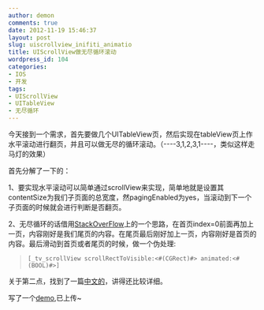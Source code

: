 ```yaml
---
author: demon
comments: true
date: 2012-11-19 15:46:37
layout: post
slug: uiscrollview_inifiti_animatio
title: UIScrollView做无尽循环滚动
wordpress_id: 104
categories:
- IOS
- 开发
tags:
- UIScrollView
- UITableView
- 无尽循环
---
```


今天接到一个需求，首先要做几个UITableView页，然后实现在tableView页上作水平滚动进行翻页，并且可以做无尽的循环滚动。（----3,1,2,3,1----，类似这样走马灯的效果）

首先分解了一下的：

1、要实现水平滚动可以简单通过scrollView来实现，简单地就是设置其contentSize为我们子页面的总宽度，然pagingEnabled为yes，当滚动到下一个子页面的时候就会进行判断是否翻页。

2、无尽循环的话借用[StackOverFlow](http://stackoverflow.com/questions/2735804/objective-c-endless-uiscrollview-without-pagingenabled)上的一个思路，在首页index=0前面再加上一页，内容刚好是我们尾页的内容。在尾页最后刚好加上一页，内容刚好是首页的内容。最后滑动到首页或者尾页的时候，做一个伪处理:


> 

>     
>     [_tv_scrollView scrollRectToVisible:<#(CGRect)#> animated:<#(BOOL)#>]
> 
> 



关于第二点，找到了一篇[中文的](http://furnacedigital.blogspot.fr/2011/04/uiscrollview.html)，讲得还比较详细。

写了一个[demo](https://github.com/demon1105/scroll-List),已上传~

